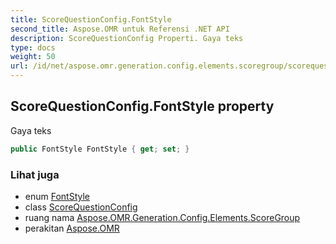 ```yaml
---
title: ScoreQuestionConfig.FontStyle
second_title: Aspose.OMR untuk Referensi .NET API
description: ScoreQuestionConfig Properti. Gaya teks
type: docs
weight: 50
url: /id/net/aspose.omr.generation.config.elements.scoregroup/scorequestionconfig/fontstyle/
---
```

## ScoreQuestionConfig.FontStyle property

Gaya teks

```csharp
public FontStyle FontStyle { get; set; }
```

### Lihat juga

* enum [FontStyle](../../../aspose.omr.generation/fontstyle/)
* class [ScoreQuestionConfig](../)
* ruang nama [Aspose.OMR.Generation.Config.Elements.ScoreGroup](../../scorequestionconfig/)
* perakitan [Aspose.OMR](../../../)


